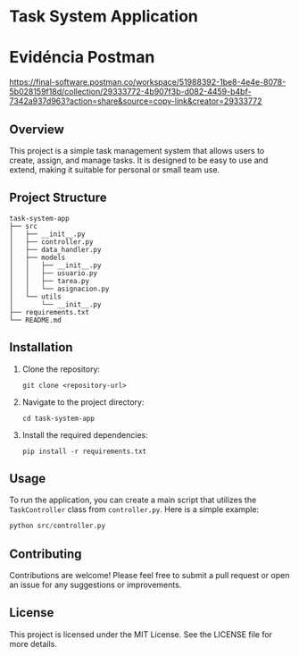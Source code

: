 # Task System Application
# Evidéncia Postman 
https://final-software.postman.co/workspace/51988392-1be8-4e4e-8078-5b028159f18d/collection/29333772-4b907f3b-d082-4459-b4bf-7342a937d963?action=share&source=copy-link&creator=29333772

## Overview
This project is a simple task management system that allows users to create, assign, and manage tasks. It is designed to be easy to use and extend, making it suitable for personal or small team use.

## Project Structure
```
task-system-app
├── src
│   ├── __init__.py
│   ├── controller.py
│   ├── data_handler.py
│   ├── models
│   │   ├── __init__.py
│   │   ├── usuario.py
│   │   ├── tarea.py
│   │   └── asignacion.py
│   └── utils
│       └── __init__.py
├── requirements.txt
└── README.md
```

## Installation
1. Clone the repository:
   ```
   git clone <repository-url>
   ```
2. Navigate to the project directory:
   ```
   cd task-system-app
   ```
3. Install the required dependencies:
   ```
   pip install -r requirements.txt
   ```

## Usage
To run the application, you can create a main script that utilizes the `TaskController` class from `controller.py`. Here is a simple example:

```python
python src/controller.py
```

## Contributing
Contributions are welcome! Please feel free to submit a pull request or open an issue for any suggestions or improvements.

## License
This project is licensed under the MIT License. See the LICENSE file for more details.



